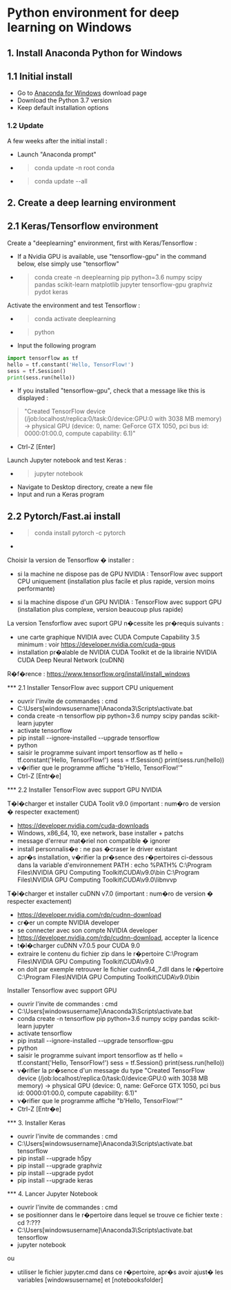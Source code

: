 # Python environment for deep learning on Windows

## 1. Install Anaconda Python for Windows

## 1.1 Initial install

- Go to [Anaconda for Windows](https://www.anaconda.com/download/#windows) download page
- Download the Python 3.7 version
- Keep default installation options

### 1.2 Update

A few weeks after the initial install :

- Launch "Anaconda prompt"
- > conda update -n root conda
- > conda update --all

## 2. Create a deep learning environment

## 2.1 Keras/Tensorflow environment

Create a "deeplearning" environment, first with Keras/Tensorflow :

- If a Nvidia GPU is available, use "tensorflow-gpu" in the command below, else simply use "tensorflow"
- > conda create -n deeplearning pip python=3.6 numpy scipy pandas scikit-learn matplotlib jupyter tensorflow-gpu graphviz pydot keras

Activate the environment and test Tensorflow :

- > conda activate deeplearning
- > python
- Input the following program
```python
import tensorflow as tf
hello = tf.constant('Hello, TensorFlow!')
sess = tf.Session()
print(sess.run(hello))
```
- If you installed "tensorflow-gpu", check that a message like this is displayed : 

> "Created TensorFlow device (/job:localhost/replica:0/task:0/device:GPU:0 with 3038 MB memory) -> physical GPU (device: 0, name: GeForce GTX 1050, pci bus id: 0000:01:00.0, compute capability: 6.1)"

- Ctrl-Z [Enter]

Launch Jupyter notebook and test Keras :

- > jupyter notebook
- Navigate to Desktop directory, create a new file
- Input and run a Keras program

## 2.2 Pytorch/Fast.ai install

- > conda install pytorch -c pytorch
- > 


Choisir la version de Tensorflow � installer :

- si la machine ne dispose pas de GPU NVIDIA : TensorFlow avec support CPU uniquement 
  (installation plus facile et plus rapide, version moins performante)

- si la machine dispose d'un GPU NVIDIA : TensorFlow avec support GPU
  (installation plus complexe, version beaucoup plus rapide)

La version Tensforflow avec suport GPU n�cessite les pr�requis suivants :
- une carte graphique NVIDIA avec CUDA Compute Capability 3.5 minimum : voir https://developer.nvidia.com/cuda-gpus
- installation pr�alable de NVIDIA CUDA Toolkit et de la librairie NVIDIA CUDA Deep Neural Network (cuDNN)

R�f�rence : https://www.tensorflow.org/install/install_windows

*** 2.1 Installer TensorFlow avec support CPU uniquement

- ouvrir l'invite de commandes : cmd
- C:\Users\[windowsusername]\Anaconda3\Scripts\activate.bat
- conda create -n tensorflow pip python=3.6 numpy scipy pandas scikit-learn jupyter
- activate tensorflow
- pip install --ignore-installed --upgrade tensorflow
- python
- saisir le programme suivant
import tensorflow as tf
hello = tf.constant('Hello, TensorFlow!')
sess = tf.Session()
print(sess.run(hello))
- v�rifier que le programme affiche "b'Hello, TensorFlow!'"
- Ctrl-Z [Entr�e]

*** 2.2 Installer TensorFlow avec support GPU NVIDIA

T�l�charger et installer CUDA Toolit v9.0 (important : num�ro de version � respecter exactement)
- https://developer.nvidia.com/cuda-downloads
- Windows, x86_64, 10, exe network, base installer + patchs
- message d'erreur mat�riel non compatible � ignorer
- install personnalis�e : ne pas �craser le driver existant
- apr�s installation, v�rifier la pr�sence des r�pertoires ci-dessous dans la variable d'environnement PATH : echo %PATH%
C:\Program Files\NVIDIA GPU Computing Toolkit\CUDA\v9.0\bin
C:\Program Files\NVIDIA GPU Computing Toolkit\CUDA\v9.0\libnvvp

T�l�charger et installer cuDNN v7.0 (important : num�ro de version � respecter exactement)
- https://developer.nvidia.com/rdp/cudnn-download
- cr�er un compte NVIDIA developer
- se connecter avec son compte NVIDIA developer
- https://developer.nvidia.com/rdp/cudnn-download, accepter la licence
- t�l�charger cuDNN v7.0.5 pour CUDA 9.0
- extraire le contenu du fichier zip dans le r�pertoire C:\Program Files\NVIDIA GPU Computing Toolkit\CUDA\v9.0
- on doit par exemple retrouver le fichier cudnn64_7.dll dans le r�pertoire C:\Program Files\NVIDIA GPU Computing Toolkit\CUDA\v9.0\bin

Installer Tensorflow avec support GPU
- ouvrir l'invite de commandes : cmd
- C:\Users\[windowsusername]\Anaconda3\Scripts\activate.bat
- conda create -n tensorflow pip python=3.6 numpy scipy pandas scikit-learn jupyter
- activate tensorflow
- pip install --ignore-installed --upgrade tensorflow-gpu
- python
- saisir le programme suivant
import tensorflow as tf
hello = tf.constant('Hello, TensorFlow!')
sess = tf.Session()
print(sess.run(hello))
- v�rifier la pr�sence d'un message du type "Created TensorFlow device (/job:localhost/replica:0/task:0/device:GPU:0 with 3038 MB memory) -> physical GPU (device: 0, name: GeForce GTX 1050, pci bus id: 0000:01:00.0, compute capability: 6.1)"
- v�rifier que le programme affiche "b'Hello, TensorFlow!'"
- Ctrl-Z [Entr�e]

*** 3. Installer Keras

- ouvrir l'invite de commandes : cmd
- C:\Users\[windowsusername]\Anaconda3\Scripts\activate.bat tensorflow
- pip install --upgrade h5py
- pip install --upgrade graphviz
- pip install --upgrade pydot
- pip install --upgrade keras

*** 4. Lancer Jupyter Notebook

- ouvrir l'invite de commandes : cmd
- se positionner dans le r�pertoire dans lequel se trouve ce fichier texte : cd ?:\???
- C:\Users\[windowsusername]\Anaconda3\Scripts\activate.bat tensorflow
- jupyter notebook

ou

- utiliser le fichier jupyter.cmd dans ce r�pertoire, apr�s avoir ajust� les variables [windowsusername] et [notebooksfolder]
